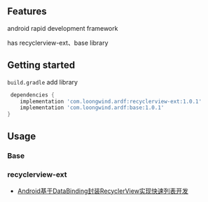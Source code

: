 

## Features

android rapid development framework

has recyclerview-ext、base library

## Getting started
`build.gradle` add library
```groovy
 dependencies {
    implementation 'com.loongwind.ardf:recyclerview-ext:1.0.1'
    implementation 'com.loongwind.ardf:base:1.0.1'
}
```

## Usage

### Base

### recyclerview-ext

- [Android基于DataBinding封装RecyclerView实现快速列表开发](https://juejin.cn/post/7119129384727871496)
